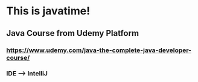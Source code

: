 # This is javatime!
## Java Course from Udemy Platform
### https://www.udemy.com/java-the-complete-java-developer-course/
### IDE --> **IntelliJ**
